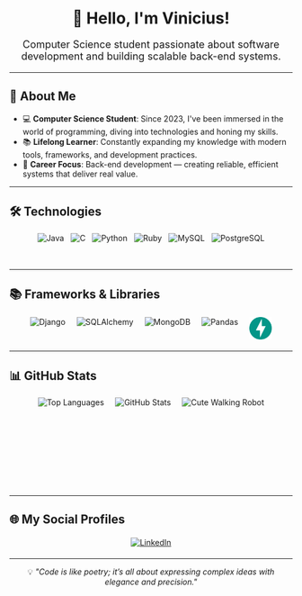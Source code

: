 <div align="center">
  <h1>👋 Hello, I'm Vinicius!</h1>
  <p style="font-size: 18px;">Computer Science student passionate about software development and building scalable back-end systems.</p>
</div>

---

## 🚀 About Me

- 💻 **Computer Science Student**: Since 2023, I've been immersed in the world of programming, diving into technologies and honing my skills.  
- 📚 **Lifelong Learner**: Constantly expanding my knowledge with modern tools, frameworks, and development practices.  
- 🎯 **Career Focus**: Back-end development — creating reliable, efficient systems that deliver real value.

---

## 🛠️ Technologies

<div align="center" style="display: flex; justify-content: center; gap: 12px; flex-wrap: wrap;">
  <img src="https://cdn.jsdelivr.net/gh/devicons/devicon/icons/java/java-original.svg" height="50" alt="Java" title="Java" />
  <img src="https://skillicons.dev/icons?i=c" height="50" alt="C" title="C" />
  <img src="https://skillicons.dev/icons?i=py" height="50" alt="Python" title="Python" />
  <img src="https://skillicons.dev/icons?i=ruby" height="50" alt="Ruby" title="Ruby" />
  <img src="https://skillicons.dev/icons?i=mysql" height="50" alt="MySQL" title="MySQL" />
  <img src="https://skillicons.dev/icons?i=postgres" height="50" alt="PostgreSQL" title="PostgreSQL" />
</div>

---

## 📚 Frameworks & Libraries

<div align="center" style="display: flex; justify-content: center; gap: 20px; flex-wrap: wrap; margin: 20px 0;">
  <img src="https://cdn.jsdelivr.net/gh/devicons/devicon/icons/django/django-plain.svg" height="40" alt="Django" title="Django" />
  <img src="https://cdn.jsdelivr.net/gh/devicons/devicon/icons/sqlalchemy/sqlalchemy-original.svg" height="40" alt="SQLAlchemy" title="SQLAlchemy" />
  <img src="https://cdn.jsdelivr.net/gh/devicons/devicon/icons/mongodb/mongodb-original.svg" height="40" alt="MongoDB" title="MongoDB" />
  <img src="https://cdn.jsdelivr.net/gh/devicons/devicon/icons/pandas/pandas-original.svg" height="40" alt="Pandas" title="Pandas" />
  <img src="https://raw.githubusercontent.com/devicons/devicon/master/icons/fastapi/fastapi-original.svg" height="40" alt="FastAPI" title="FastAPI" />
</div>




---

## 📊 GitHub Stats

<div align="center" style="display: flex; justify-content: center; gap: 20px; flex-wrap: wrap;">
  <img src="https://github-readme-stats.vercel.app/api/top-langs?username=V1n1c1u5P4iva&locale=en&hide_title=false&layout=compact&card_width=320&langs_count=6&theme=tokyonight&hide_border=true" height="160" alt="Top Languages" />
  <img src="https://github-readme-stats.vercel.app/api?username=V1n1c1u5P4iva&hide_title=true&hide=prs,issues&count_private=true&show_icons=true&theme=tokyonight&hide_border=true" height="160" alt="GitHub Stats" />
  <div align="center">
  <img src="https://media.giphy.com/media/L8K62iTDkzGX6/giphy.gif" height="160" alt="Cute Walking Robot" />
</div>




</div>

---

## 🌐 My Social Profiles

<div align="center" style="display: flex; justify-content: center; gap: 12px; margin: 20px 0;">
  <a href="https://linkedin.com/in/vinicius-paiva-5b0b002a2" target="_blank">
    <img src="https://skillicons.dev/icons?i=linkedin" height="40" alt="LinkedIn" title="LinkedIn" />
  </a>
</div>

---

<div align="center">
  <p>💡 <em>"Code is like poetry; it’s all about expressing complex ideas with elegance and precision."</em></p>
</div>
